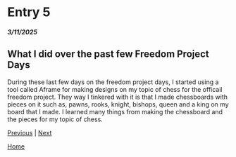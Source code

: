 # Entry 5
##### 3/11/2025

## What I did over the past few Freedom Project Days
During these last few days on the freedom project days, I started using a tool called Aframe for making designs on my topic of chess for the officail freedom project. They way I tinkered with it is that I made chessboards with pieces on it such as, pawns, rooks, knight, bishops, queen and a king on my board that I made. I learned many things from making the chessboard and the pieces for my topic of chess.

[Previous](entry04.md) | [Next](entry06.md)

[Home](../README.md)

